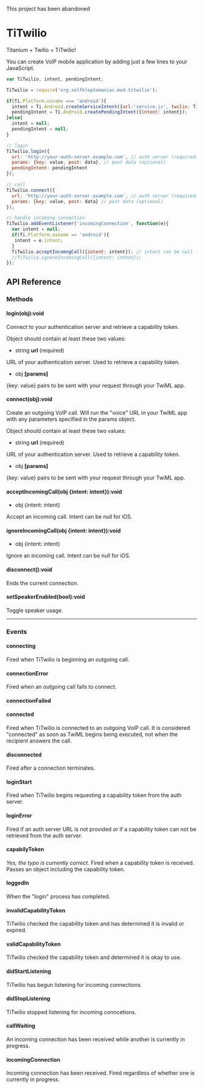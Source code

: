 This project has been abandoned

TiTwilio
========

Titanium + Twilio = TiTwilio!

You can create VoIP mobile application by adding just a few lines to your JavaScript.

```javascript
var TiTwilio, intent, pendingIntent;

TiTwilio = require('org.selfkleptomaniac.mod.titwilio');

if(Ti.Platform.osname === 'android'){
  intent = Ti.Android.createServiceIntent({url:'service.js', twilio: TiTwilio});
  pendingIntent = Ti.Android.createPendingIntent({intent: intent});
}else{
  intent = null;
  pendingIntent = null;
}

// login
TiTwilio.login({
  url: 'http://your-auth-server.example.com', // auth server (required)
  params: {key: value, post: data}, // post data (optional)
  pendingIntent: pendingIntent
});

// call
TiTwilio.connect({
  url: 'http://your-auth-server.example.com', // auth server (required)
  params: {key: value, post: data} // post data (optional)
});

// handle incoming connection
TiTwilio.addEventListener('incomingConnection', function(e){
  var intent = null;
  if(Ti.Platform.osname == 'android'){
   intent = e.intent;
  }
  TiTwilio.acceptIncomngCall({intent: intent}); // intent can be null for iOS
  //TiTwilio.ignoreIncomingCall({intent: intent});
});
```

## API Reference

### Methods

#### login(obj):void
Connect to your authentication server and retrieve a capability token. 

Object should contain at least these two values:

- string **url** (required)

URL of your authentication server. Used to retrieve a capability token.

- obj **[params]** 

{key: value} pairs to be sent with your request through your TwiML app.

#### connect(obj):void
Create an outgoing VoIP call. Will run the "voice" URL in your TwiML app with any parameters specified in the params object. 

Object should contain at least these two values:

- string **url** (required)

URL of your authentication server. Used to retrieve a capability token.

- obj **[params]** 

{key: value} pairs to be sent with your request through your TwiML app.

#### acceptIncomingCall(obj {intent: intent}):void
- obj {intent: intent}

Accept an incoming call. Intent can be null for iOS.

#### ignoreIncomingCall(obj {intent: intent}):void
- obj {intent: intent}

Ignore an incoming call. Intent can be null for iOS.

#### disconnect():void
Ends the current connection.

#### setSpeakerEnabled(bool):void
Toggle speaker usage.

----


### Events

#### connecting
Fired when TiTwilio is beginning an outgoing call.

#### connectionError
Fired when an outgoing call fails to connect.

#### connectionFailed


#### connected
Fired when TiTwilio is connected to an outgoing VoIP call. It is considered "connected" as soon as  TwiML begins being executed, not when the recipient answers the call.

#### disconnected
Fired after a connection terminates. 

#### loginStart
Fired when TiTwilio begins requesting a capability token from the auth server.

#### loginError
Fired if an auth server URL is not provided *or* if a capability token can not be retrieved from the auth server.

#### capabilyToken
*Yes, the typo is currently correct.* Fired when a capability token is received. Passes an object including the capability token.

#### loggedIn
When the "login" process has completed. 

#### invalidCapabilityToken
TiTwilio checked the capability token and has determined it is invalid or expired.

#### validCapabilityToken
TiTwilio checked the capability token and determined it is okay to use.

#### didStartListening
TiTwilio has begun listening for incoming connections.

#### didStopListening
TiTwilio stopped listening for incoming conncetions.

#### callWaiting
An incoming connection has been received while another is currently in progress.

#### incomingConnection
Incoming connection has been received. Fired regardless of whether one is currently in progress.



